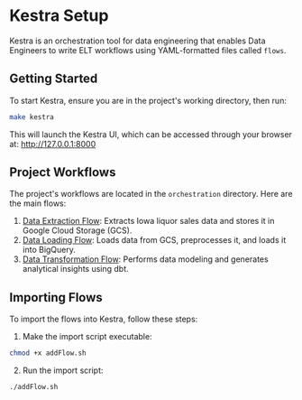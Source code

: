 # Kestra Setup

Kestra is an orchestration tool for data engineering that enables Data Engineers to write ELT workflows using YAML-formatted files called `flows`.

## Getting Started

To start Kestra, ensure you are in the project's working directory, then run:

```bash
make kestra
```
This will launch the Kestra UI, which can be accessed through your browser at: http://127.0.0.1:8000

## Project Workflows

The project's workflows are located in the `orchestration` directory. Here are the main flows:

1. [Data Extraction Flow](../orchestration/flows/01_gcp_iowa_liquor.yaml): Extracts Iowa liquor sales data and stores it in Google Cloud Storage (GCS).
2. [Data Loading Flow](../orchestration/flows/02_gcp_iowa_liquor_scheduled.yaml): Loads data from GCS, preprocesses it, and loads it into BigQuery.
3. [Data Transformation Flow](../orchestration/flows/03_gcp_iowa_liquor_dbt_transform.yaml): Performs data modeling and generates analytical insights using dbt.

## Importing Flows

To import the flows into Kestra, follow these steps:

1. Make the import script executable:
```bash
chmod +x addFlow.sh
```

2. Run the import script:
```bash
./addFlow.sh
```